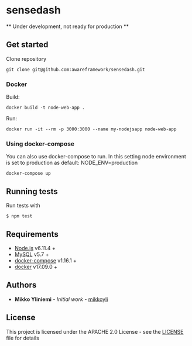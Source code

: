 # sensedash

** Under development, not ready for production **

## Get started

Clone repository
```console
git clone git@github.com:awareframework/sensedash.git
```

### Docker

Build:
```console
docker build -t node-web-app .
```

Run:
```console
docker run -it --rm -p 3000:3000 --name my-nodejsapp node-web-app
```

### Using docker-compose

You can also use docker-compose to run.
In this setting node environment is set to production as default: NODE_ENV=production

```console
docker-compose up
```

## Running tests

Run tests with
```console
$ npm test
```

## Requirements

* [Node.js](https://nodejs.org/en/) v6.11.4 +
* [MySQL](https://www.mysql.com/) v5.7 +
* [docker-compose](https://docs.docker.com/compose/) v1.16.1 +
* [docker](https://www.docker.com/) v17.09.0 +

## Authors

* **Mikko Yliniemi** - *Initial work* - [mikkoyli](https://github.com/mikkoyli)

## License

This project is licensed under the APACHE 2.0 License - see the [LICENSE](LICENSE) file for details

